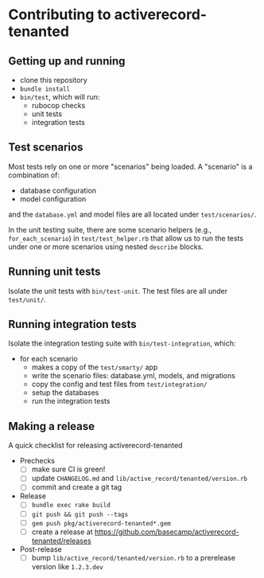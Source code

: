 
# Contributing to activerecord-tenanted

## Getting up and running

- clone this repository
- `bundle install`
- `bin/test`, which will run:
  - rubocop checks
  - unit tests
  - integration tests


## Test scenarios

Most tests rely on one or more "scenarios" being loaded. A "scenario" is a combination of:

- database configuration
- model configuration

and the `database.yml` and model files are all located under `test/scenarios/`.

In the unit testing suite, there are some scenario helpers (e.g., `for_each_scenario`) in `test/test_helper.rb` that allow us to run the tests under one or more scenarios using nested `describe` blocks.


## Running unit tests

Isolate the unit tests with `bin/test-unit`. The test files are all under `test/unit/`.


## Running integration tests

Isolate the integration testing suite with `bin/test-integration`, which:

- for each scenario
  - makes a copy of the `test/smarty/` app
  - write the scenario files: database.yml, models, and migrations
  - copy the config and test files from `test/integration/`
  - setup the databases
  - run the integration tests


## Making a release

A quick checklist for releasing activerecord-tenanted

- Prechecks
  - [ ] make sure CI is green!
  - [ ] update `CHANGELOG.md` and `lib/active_record/tenanted/version.rb`
  - [ ] commit and create a git tag
- Release
  - [ ] `bundle exec rake build`
  - [ ] `git push && git push --tags`
  - [ ] `gem push pkg/activerecord-tenanted*.gem`
  - [ ] create a release at https://github.com/basecamp/activerecord-tenanted/releases
- Post-release
  - [ ] bump `lib/active_record/tenanted/version.rb` to a prerelease version like `1.2.3.dev`
